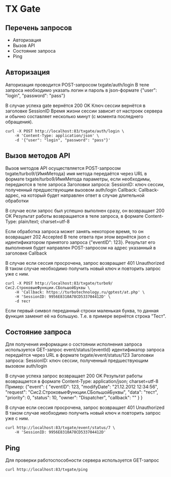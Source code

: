 # TX Gate

## Перечень запросов
  - Авторизация
  - Вызов API
  - Состояние запроса
  - Ping


## Авторизация
  Авторизация проводится POST-запросом txgate/auth/login
  В теле запроса необходимо указать логин и пароль в json-формате
  {"user": "login", "password": "pass"}

  В случае успеха gate вернётся 200 OK
  Ключ сессии вернётся в заголовке SessionID
  Время жизни сессии зависит от настроек сервера и обычно составляет
  несколько минут (с момента последнего обращения).

    curl -X POST http://localhost:83/txgate/auth/login \
        -H 'Content-Type: application/json' \
        -d '{"user": "login", "password": "pass"}'


## Вызов методов API
  Вызов методов API осуществляется POST-запросом txgate/turbo9/{ИмяМетода}
  имя метода передаётся через URL в формате txgate/turbo9/ИмяМетода
  параметры, если необходимы, передаются в теле запроса
  Заголовки запроса:
    SessionID: ключ сессии, полученный предшествующим вызовом auth/login
    Callback: Callback-адрес, на который будет направлен ответ в случае длительной обработки

  В случае если запрос был успешно выполнен сразу, он возвращает 200 OK
  Результат работы возвращается в теле запроса, в формате
  Content-Type: plain/text; charset=utf-8

  Если обработка запроса может занять некоторое время, то он возвращает 202 Accepted
  В теле ответа при этом вернётся json с идентификатором принятого запроса {"eventID": 123}.
  Результат его выполнения будет направлен POST-запросом на адрес указанный в заголовке Callback

  В случае если сессия просрочена, запрос возвращает 401 Unauthorized
  В таком случае необходимо получить новый ключ и повторить запрос уже с ним.

    curl -X POST http://localhost:83/txgate/turbo9/Сис2.СтроковыеФункции.СБольшойБуквы \
        -H 'Callback: https://turbotechnology.ru/gptest/at.php' \
        -H 'SessionID: 9956E8310A78CD533704412D' \
        -d тест

  Если первый символ переданный строки маленькая буква, то данная функция заменит её на большую.
  Т.е. в примере вернётся строка "Тест".


## Состояние запроса
  Для получения информации о состоянии исполнения запроса используется GET-запрос event/status/{eventId}
  идентификатор запроса передаётся через URL в формате txgate/event/status/123
  Заголовки запроса:
    SessionID: ключ сессии, полученный предшествующим вызовом auth/login

  В случае успеха запрос возвращает 200 OK
  Результат работы возвращается в формате Content-Type: application/json; charset=utf-8
  Пример:
    {"event": {
        "eventID": 123,
        "modifyDate": "21.12.2012 12:34:56",
        "request": "Сис2.СтроковыеФункции.СБольшойБуквы",
        "data": "тест",
        "priority": 0,
        "status": 10,
        "owner": "Dispatcher",
        "callback": ""
      }
    }

  В случае если сессия просрочена, запрос возвращает 401 Unauthorized
  В таком случае необходимо получить новый ключ и повторить запрос уже с ним.

    curl http://localhost:83/txgate/event/status/7 \
        -H 'SessionID: 9956E8310A78CD533704412D'


## Ping
  Для проверки работоспособности сервера используется GET-запрос

    curl http://localhost:83/txgate/ping
